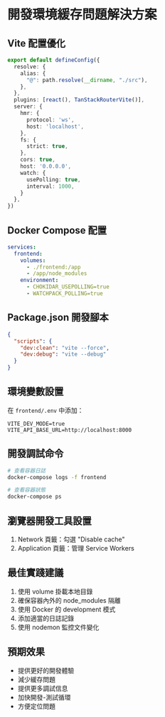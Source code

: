 # 開發環境緩存問題解決方案

## Vite 配置優化
```typescript
export default defineConfig({
  resolve: {
    alias: {
      "@": path.resolve(__dirname, "./src"),
    },
  },
  plugins: [react(), TanStackRouterVite()],
  server: {
    hmr: {
      protocol: 'ws',
      host: 'localhost',
    },
    fs: {
      strict: true,
    },
    cors: true,
    host: '0.0.0.0',
    watch: {
      usePolling: true,
      interval: 1000,
    }
  },
})
```

## Docker Compose 配置
```yaml
services:
  frontend:
    volumes:
      - ./frontend:/app
      - /app/node_modules
    environment:
      - CHOKIDAR_USEPOLLING=true
      - WATCHPACK_POLLING=true
```

## Package.json 開發腳本
```json
{
  "scripts": {
    "dev:clean": "vite --force",
    "dev:debug": "vite --debug"
  }
}
```

## 環境變數設置
在 `frontend/.env` 中添加：
```
VITE_DEV_MODE=true
VITE_API_BASE_URL=http://localhost:8000
```

## 開發調試命令
```bash
# 查看容器日誌
docker-compose logs -f frontend

# 查看容器狀態
docker-compose ps
```

## 瀏覽器開發工具設置
1. Network 頁籤：勾選 "Disable cache"
2. Application 頁籤：管理 Service Workers

## 最佳實踐建議
1. 使用 volume 掛載本地目錄
2. 確保容器內外的 node_modules 隔離
3. 使用 Docker 的 development 模式
4. 添加適當的日誌記錄
5. 使用 nodemon 監控文件變化

## 預期效果
- 提供更好的開發體驗
- 減少緩存問題
- 提供更多調試信息
- 加快開發-測試循環
- 方便定位問題 